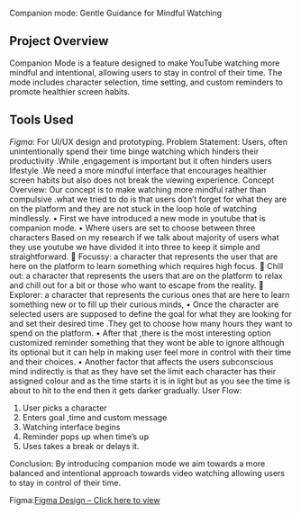 Companion mode: Gentle Guidance for Mindful Watching
## Project Overview
Companion Mode is a feature designed to make YouTube watching more mindful and intentional, allowing users to stay in control of their time. The mode includes character selection, time setting, and custom reminders to promote healthier screen habits.
## Tools Used
*Figma*: For UI/UX design and prototyping.
Problem Statement:
Users, often unintentionally spend their time binge watching which hinders their productivity .While ,engagement is important but it often hinders users lifestyle .We need a more mindful interface that encourages healthier screen habits but also does not break the viewing experience.
Concept Overview:
Our concept is to make watching more mindful rather than compulsive .what we tried to do is that users don’t forget for what they are on the platform and they are not stuck in the loop hole of watching mindlessly.
•	First we have introduced a new mode in youtube that is companion mode.
•	Where users are set to choose between three characters
Based on my research if we talk about majority of users what they use youtube we have divided it into three to keep it simple and straightforward.
	Focussy: a character that represents the user that are here on the platform to learn something which requires high focus.
	Chill out: a character that represents the users that are on the platform to relax and chill out for a bit or those who want to escape from the reality.
	Explorer: a character that represents the curious ones that are here to learn something new or to fill up their curious minds,
•	Once the character are selected users are supposed to define the goal for what they are looking for and set their desired time .They get to choose how many hours they want to spend on the platform.
•	After that ,there is the most interesting option customized reminder something that they wont be able to ignore although its optional but it can help in making user feel more in control with their time and their choices.
•	Another factor that affects the users subconscious mind indirectly is that as they have set the limit each character has their assigned colour and as the time starts it is in light but as you see the time is about to hit to the end then it gets darker gradually.
User Flow:
1.	User picks a character
2.	Enters goal ,time and custom message
3.	Watching interface begins
4.	Reminder pops up when time’s up
5.	Uses takes a break or delays it.

 
 
 
Conclusion:
By introducing companion mode we aim towards a more balanced and intentional approach towards video watching allowing users to stay in control of their time.

Figma:[Figma Design – Click here to view](https://www.figma.com/design/h0jKt2ipi0zm81QaBOhRQt/Untitled?node-id=19-68&t=sUFOrHTBL5Z4HEz9-1)
